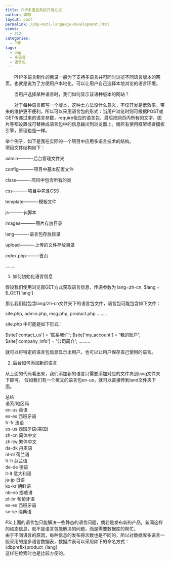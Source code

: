 ```yaml
---
title: PHP多语言系统开发方式
author: 谇雨
layout: post
permalink: /php-muti-language-development.html
views:
  - 312
categories:
  - PHP
tags:
  - php
  - 多语言
  - 语言包
---
```

<p style="text-indent:2em">
  PHP多语言制作的目录一般为了支持多语言并可同时浏览不同语言版本的网页。也就是说为了方便用户本地化，可以让用户自己选择本地浏览的语言环境。
</p>

<p style="text-indent:2em">
  当用户选择某种语言时，我们如何显示该语种版本的网站？
</p>

<p style="text-indent:2em">
  对于每种语言都写一个版本，这种土方法没什么意义，不仅开发是低效率，带来的维护更不便利。所以可以采用语言包的形式：当用户浏览时则可根据POST或GET传递过来的语言参数，require相应的语言包，最后把网页内所有的文字、图片等都设置成可替换成语言包中的信息输出到浏览器上。倘若有使用框架或者模板引擎，原理也是一样。
</p>

<!--more-->

举个例子，如下是我在实际的一个项目中应用多语言技术的结构。  
项目文件结构如下：

admin———-后台管理文件夹

config———-项目中基本配置文件

class———-项目中包含所有的类

css———-项目中包含CSS

template———-模板文件

js———-js脚本

images———-图片存放目录

lang———-语言包存放目录

upload———-上传的文件存放目录

index.php———首页

&#8230;&#8230;.. 

1. 如何初始化语言信息

假设我们使用浏览器GET方式获取语言信息，传递参数为 lang=zh-cn, $lang = $_GET[&#8216;lang&#8217;]

那么我们就包含lang/zh-cn文件夹下的语言包文件，语言包可能包含如下文件：

site.php, admin.php, msg.php, product.php &#8230;&#8230;..

site.php 中可能是如下形式：

$site['contact_us'] = '联系我们';
$site['my_account'] = '我的账户';
$site['company_info'] = '公司简介';
.........

就可以将特定的语言包信息显示出用户。也可以让用户保存自己使用的语言。

2. 后台如何添加新的语言

从上面的代码看出来，我们添加新的语言只需要添加对应的文件夹到lang文件夹下即可。 假如我们有一个英文的语言包en-us，就可以直接传到land文件夹下面。

总结  
语系/地区码  
en-us 英语  
es-es 西班牙语  
fr-fr 法语  
es-us 西班牙语(美国)  
zh-cn 简体中文  
zh-tw 繁体中文  
da-dk 丹麦语  
nl-nl 荷兰语  
fi-fi 芬兰语  
de-de 德语  
it-it 意大利语  
ja-jp 日语  
ko-kr 朝鲜语  
nb-no 挪威语  
pt-br 葡萄牙语  
es-es 西班牙语  
sv-se 瑞典语 

PS:上面的语言包只能解决一些静态的语言问题，倘若是发布新的产品，新闻这样的动态信息，就不是语言包能解决的问题，而是需要数据库的帮忙。  
由于不同语言的原因，每种信息的发布得次数也是不同的，所以对数据库多语言一般采用的是多语言数据表，数据库表可以采用如下的命名方式：  
{dbprefix}product_{lang}  
这样在检索时也是比较方便的。